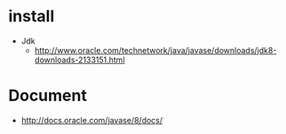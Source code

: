 
# install
- Jdk
  - http://www.oracle.com/technetwork/java/javase/downloads/jdk8-downloads-2133151.html
  
 # Document
 - http://docs.oracle.com/javase/8/docs/
